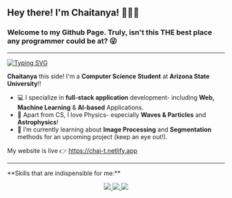 <p>
  <h2>Hey there! I'm Chaitanya! 🙎🏽‍♂️</h2>
  <h3>Welcome to my Github Page. Truly, isn't this THE best place any programmer could be at? 😜</h3>
</p>
<hr />


[![Typing SVG](https://readme-typing-svg.herokuapp.com?font=Fira+Code&pause=1000&width=435&lines=%E0%A4%A8%E0%A4%AE%E0%A4%B8%E0%A5%8D%E0%A4%A4%E0%A5%87!+)](https://git.io/typing-svg)



**Chaitanya** this side! I'm a **Computer Science Student** at **Arizona State University**!!

- 💻 I specialize in **full-stack application** development- including **Web, Machine Learning** & **AI-based** Applications.
- 🔭 Apart from CS, I love Physics- especially **Waves & Particles** and **Astrophysics**!
- 🌱 I’m currently learning about **Image Processing** and **Segmentation** methods for an upcoming project (keep an eye out!).


My website is live 👉 https://chai-t.netlify.app

<hr />
**Skills that are indispensible for me:**

<p align="center">
  <a href="https://skillicons.dev">
     <img src="https://skillicons.dev/icons?i=python,java,c,cpp,swift,javascript,typescript,html,css&perline=3" />
     <img src="https://skillicons.dev/icons?i=react,express,node&perline=3" />
     <img src="https://skillicons.dev/icons?i=python,java,c,cpp,swift,javascript,typescript,html,css&perline=3" />
  </a>
</p>



